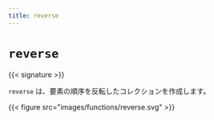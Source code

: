 ```yaml
---
title: reverse
---
```


# `reverse`

{{< signature >}}

`reverse` は、要素の順序を反転したコレクションを作成します。

{{< figure src="images/functions/reverse.svg" >}}
